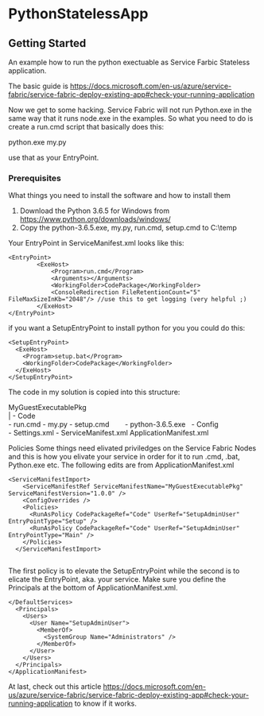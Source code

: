 # PythonStatelessApp


## Getting Started

An example how to run the python exectuable as Service Farbic Stateless application.

The basic guide is https://docs.microsoft.com/en-us/azure/service-fabric/service-fabric-deploy-existing-app#check-your-running-application

Now we get to some hacking. Service Fabric will not run Python.exe in the same way that it runs node.exe in the examples. So what you need to do is create a run.cmd script that basically does this:

python.exe my.py

use that as your EntryPoint.

### Prerequisites

What things you need to install the software and how to install them

1. Download the Python 3.6.5 for Windows from https://www.python.org/downloads/windows/
2. Copy the python-3.6.5.exe, my.py, run.cmd, setup.cmd to C:\temp

Your EntryPoint in ServiceManifest.xml looks like this:
```
<EntryPoint>
        <ExeHost>
            <Program>run.cmd</Program>
            <Arguments></Arguments>
            <WorkingFolder>CodePackage</WorkingFolder>
            <ConsoleRedirection FileRetentionCount="5" FileMaxSizeInKb="2048"/> //use this to get logging (very helpful ;)
        </ExeHost>
</EntryPoint>
```

if you want a SetupEntryPoint to install python for you you could do this:

```
<SetupEntryPoint>
  <ExeHost>
    <Program>setup.bat</Program>
    <WorkingFolder>CodePackage</WorkingFolder>
  </ExeHost>
</SetupEntryPoint>
```

The code in my solution is copied into this structure:

MyGuestExecutablePkg\
    |
    - Code\
        - run.cmd
        - my.py
        - setup.cmd
        - python-3.6.5.exe
   - Config\
        - Settings.xml
    - ServiceManifest.xml
ApplicationManifest.xml

Policies
Some things need elivated priviledges on the Service Fabric Nodes and this is how you elivate your service in order for it to run .cmd, .bat, Python.exe etc. The following edits are from ApplicationManifest.xml

```
<ServiceManifestImport>
    <ServiceManifestRef ServiceManifestName="MyGuestExecutablePkg" ServiceManifestVersion="1.0.0" />
    <ConfigOverrides />
    <Policies>
      <RunAsPolicy CodePackageRef="Code" UserRef="SetupAdminUser" EntryPointType="Setup" />
      <RunAsPolicy CodePackageRef="Code" UserRef="SetupAdminUser" EntryPointType="Main" />
    </Policies>
  </ServiceManifestImport>
  
```

The first policy is to elevate the SetupEntryPoint while the second is to elicate the EntryPoint, aka. your service. Make sure you define the Principals at the bottom of ApplicationManifest.xml.

```
</DefaultServices>
  <Principals>
    <Users>
      <User Name="SetupAdminUser">
        <MemberOf>
          <SystemGroup Name="Administrators" />
        </MemberOf>
      </User>
    </Users>
  </Principals>
</ApplicationManifest>
```

At last, check out this article https://docs.microsoft.com/en-us/azure/service-fabric/service-fabric-deploy-existing-app#check-your-running-application to know if it works.
